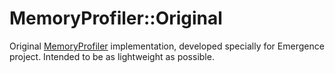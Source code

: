 # MemoryProfiler::Original

Original [MemoryProfiler](../../README.md) implementation, developed specially for Emergence project. Intended to be as
lightweight as possible.
